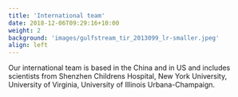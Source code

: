 ```yaml
---
title: 'International team'
date: 2018-12-06T09:29:16+10:00
weight: 2
background: 'images/gulfstream_tir_2013099_lr-smaller.jpeg'
align: left
---
```


Our international team is based in the China and in US and includes scientists from Shenzhen Childrens Hospital, New York University, University of Virginia, University of Illinois Urbana-Champaign.
